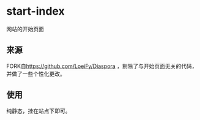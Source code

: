 # start-index
网站的开始页面

## 来源
FORK自<https://github.com/LoeiFy/Diaspora> ，剔除了与开始页面无关的代码，并做了一些个性化更改。

## 使用
纯静态，挂在站点下即可。
